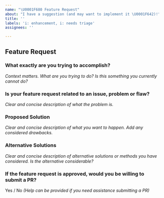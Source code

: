 ```yaml
---
name: "\U0001F680 Feature Request"
about: "I have a suggestion (and may want to implement it \U0001F642)!"
title: ''
labels: 'i: enhancement, i: needs triage'
assignees: ''

---
```


## Feature Request

### What exactly are you trying to accomplish?

*Context matters. What are you trying to do? Is this something you currently cannot do?*

### Is your feature request related to an issue, problem or flaw?

*Clear and concise description of what the problem is.*

### Proposed Solution

*Clear and concise description of what you want to happen. Add any considered drawbacks.*

### Alternative Solutions

*Clear and concise description of alternative solutions or methods you have considered. Is the alternative considerable?*

### If the feature request is approved, would you be willing to submit a PR?

Yes / No *(Help can be provided if you need assistance submitting a PR)*

